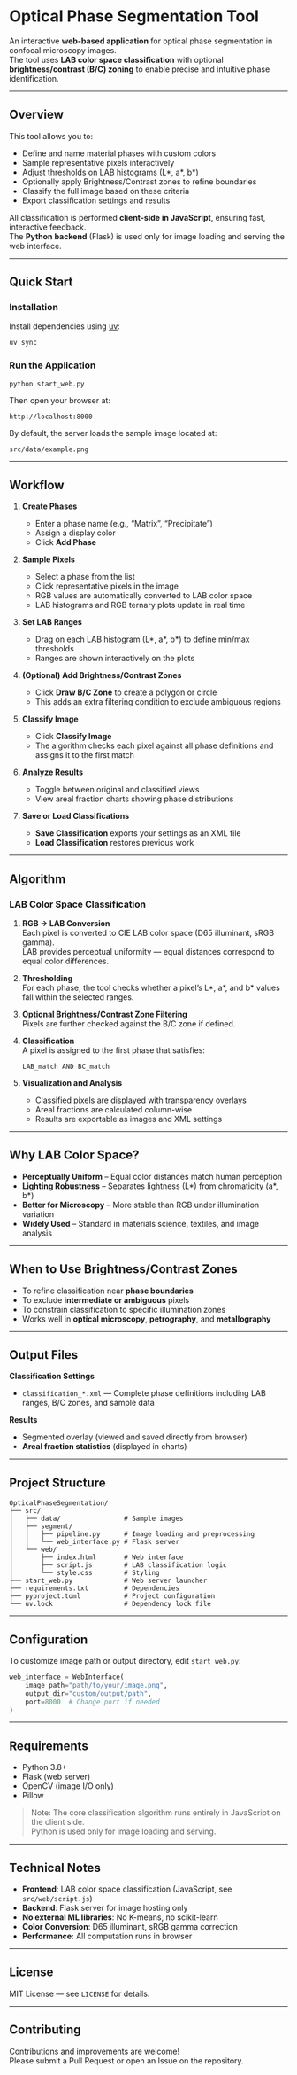 # Optical Phase Segmentation Tool

An interactive **web-based application** for optical phase segmentation in confocal microscopy images.  
The tool uses **LAB color space classification** with optional **brightness/contrast (B/C) zoning** to enable precise and intuitive phase identification.

---

## Overview

This tool allows you to:
- Define and name material phases with custom colors
- Sample representative pixels interactively
- Adjust thresholds on LAB histograms (L*, a*, b*)
- Optionally apply Brightness/Contrast zones to refine boundaries
- Classify the full image based on these criteria
- Export classification settings and results

All classification is performed **client-side in JavaScript**, ensuring fast, interactive feedback.  
The **Python backend** (Flask) is used only for image loading and serving the web interface.

---

## Quick Start

### Installation

Install dependencies using [uv](https://github.com/astral-sh/uv):

```bash
uv sync
```

### Run the Application

```bash
python start_web.py
```

Then open your browser at:

```
http://localhost:8000
```

By default, the server loads the sample image located at:
```
src/data/example.png
```

---

## Workflow

1. **Create Phases**
   - Enter a phase name (e.g., “Matrix”, “Precipitate”)
   - Assign a display color
   - Click **Add Phase**

2. **Sample Pixels**
   - Select a phase from the list
   - Click representative pixels in the image
   - RGB values are automatically converted to LAB color space
   - LAB histograms and RGB ternary plots update in real time

3. **Set LAB Ranges**
   - Drag on each LAB histogram (L*, a*, b*) to define min/max thresholds
   - Ranges are shown interactively on the plots

4. **(Optional) Add Brightness/Contrast Zones**
   - Click **Draw B/C Zone** to create a polygon or circle
   - This adds an extra filtering condition to exclude ambiguous regions

5. **Classify Image**
   - Click **Classify Image**
   - The algorithm checks each pixel against all phase definitions and assigns it to the first match

6. **Analyze Results**
   - Toggle between original and classified views
   - View areal fraction charts showing phase distributions

7. **Save or Load Classifications**
   - **Save Classification** exports your settings as an XML file
   - **Load Classification** restores previous work

---

## Algorithm

### LAB Color Space Classification

1. **RGB → LAB Conversion**  
   Each pixel is converted to CIE LAB color space (D65 illuminant, sRGB gamma).  
   LAB provides perceptual uniformity — equal distances correspond to equal color differences.

2. **Thresholding**  
   For each phase, the tool checks whether a pixel’s L*, a*, and b* values fall within the selected ranges.

3. **Optional Brightness/Contrast Zone Filtering**  
   Pixels are further checked against the B/C zone if defined.

4. **Classification**  
   A pixel is assigned to the first phase that satisfies:
   ```
   LAB_match AND BC_match
   ```

5. **Visualization and Analysis**
   - Classified pixels are displayed with transparency overlays
   - Areal fractions are calculated column-wise
   - Results are exportable as images and XML settings

---

## Why LAB Color Space?

- **Perceptually Uniform** – Equal color distances match human perception
- **Lighting Robustness** – Separates lightness (L*) from chromaticity (a*, b*)
- **Better for Microscopy** – More stable than RGB under illumination variation
- **Widely Used** – Standard in materials science, textiles, and image analysis

---

## When to Use Brightness/Contrast Zones

- To refine classification near **phase boundaries**
- To exclude **intermediate or ambiguous** pixels
- To constrain classification to specific illumination zones
- Works well in **optical microscopy**, **petrography**, and **metallography**

---

## Output Files

**Classification Settings**
- `classification_*.xml` — Complete phase definitions including LAB ranges, B/C zones, and sample data

**Results**
- Segmented overlay (viewed and saved directly from browser)
- **Areal fraction statistics** (displayed in charts)

---

## Project Structure

```
OpticalPhaseSegmentation/
├── src/
│   ├── data/                # Sample images
│   ├── segment/
│   │   ├── pipeline.py      # Image loading and preprocessing
│   │   └── web_interface.py # Flask server
│   └── web/
│       ├── index.html       # Web interface
│       ├── script.js        # LAB classification logic
│       └── style.css        # Styling
├── start_web.py             # Web server launcher
├── requirements.txt         # Dependencies
├── pyproject.toml           # Project configuration
└── uv.lock                  # Dependency lock file
```

---

## Configuration

To customize image path or output directory, edit `start_web.py`:

```python
web_interface = WebInterface(
    image_path="path/to/your/image.png",
    output_dir="custom/output/path",
    port=8000  # Change port if needed
)
```

---

## Requirements

- Python 3.8+
- Flask (web server)
- OpenCV (image I/O only)
- Pillow

> Note: The core classification algorithm runs entirely in JavaScript on the client side.  
> Python is used only for image loading and serving.

---

## Technical Notes

- **Frontend**: LAB color space classification (JavaScript, see `src/web/script.js`)
- **Backend**: Flask server for image hosting only
- **No external ML libraries**: No K-means, no scikit-learn
- **Color Conversion**: D65 illuminant, sRGB gamma correction
- **Performance**: All computation runs in browser

---

## License

MIT License — see `LICENSE` for details.

---

## Contributing

Contributions and improvements are welcome!  
Please submit a Pull Request or open an Issue on the repository.
